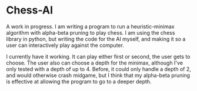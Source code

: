 # Chess-AI
A work in progress. I am writing a program to run a heuristic-minimax algorithm with alpha-beta pruning to play chess. I am using the chess library in python, but writing the code for the AI myself, and making it so a user can interactively play against the computer.

I currently have it working. It can play either first or second, the user gets to choose. The user also can choose a depth for the minimax, although I've only tested with a depth of up to 4. Before, it could only handle a depth of 2, and would otherwise crash midgame, but I think that my alpha-beta pruning is effective at allowing the program to go to a deeper depth. 


